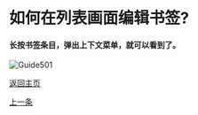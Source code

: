 # 如何在列表画面编辑书签?


#### 长按书签条目，弹出上下文菜单，就可以看到了。
![Guide501](/../images/Guide501.jpg)

[返回主页](/zh-cn/)

[上一条](/zh-cn/guide04)